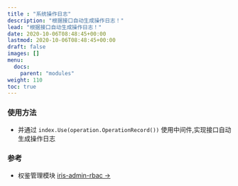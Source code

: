 ```yaml
---
title : "系统操作日志"
description: "根据接口自动生成操作日志！"
lead: "根据接口自动生成操作日志！"
date: 2020-10-06T08:48:45+00:00
lastmod: 2020-10-06T08:48:45+00:00
draft: false
images: []
menu:
  docs:
    parent: "modules"
weight: 110
toc: true
---
```


### 使用方法

- 并通过 `index.Use(operation.OperationRecord())` 使用中间件,实现接口自动生成操作日志

### 参考

- 权鉴管理模块 [iris-admin-rbac →](https://github.com/snowlyg/iris-admin-rbac)